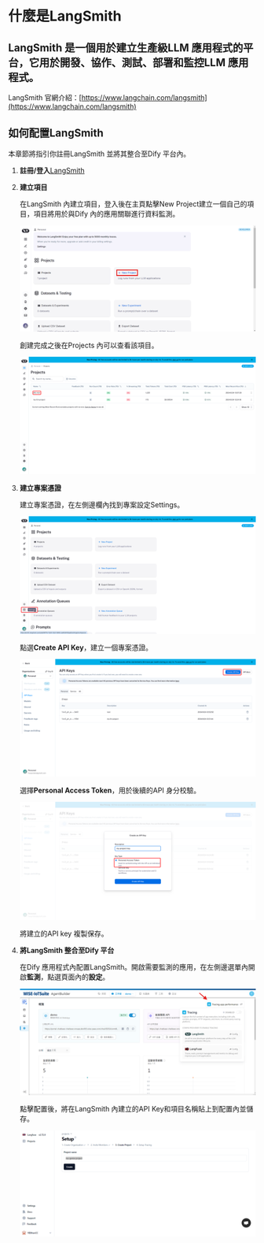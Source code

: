 # 什麼是LangSmith
## LangSmith 是一個用於建立生產級LLM 應用程式的平台，它用於開發、協作、測試、部署和監控LLM 應用程式。

LangSmith 官網介紹：[https://www.langchain.com/langsmith](https://www.langchain.com/langsmith)

## 如何配置LangSmith
本章節將指引你註冊LangSmith 並將其整合至Dify 平台內。

1. **註冊/登入**[LangSmith](https://www.langchain.com/langsmith)
2. **建立項目**

    在LangSmith 內建立項目，登入後在主頁點擊New Project建立一個自己的項目，項目將用於與Dify 內的應用關聯進行資料監測。

    ![在LangSmith內建立項目](/監測/整合外部Ops工具/images/在LangSmith內建立項目.png)

    創建完成之後在Projects 內可以查看該項目。

    ![在LangSmith內查看已建立項目](/監測/整合外部Ops工具/images/在LangSmith內查看已建立項目.png)

3. **建立專案憑證**

    建立專案憑證，在左側邊欄內找到專案設定Settings。

    ![項目設定](/監測/整合外部Ops工具/images/項目設定.png)

    點選**Create API Key**，建立一個專案憑證。
    
    ![建立一個項目API_Key](/監測/整合外部Ops工具/images/建立一個項目API_Key.png)

    選擇**Personal Access Token**，用於後續的API 身分校驗。
    
    ![建立一個API_Key](/監測/整合外部Ops工具/images/建立一個API_Key.png)

    將建立的API key 複製保存。

4. **將LangSmith 整合至Dify 平台**

    在Dify 應用程式內配置LangSmith。開啟需要監測的應用，在左側邊選單內開啟**監測**，點選頁面內的**設定**。

    ![配置LangSmith](/監測/整合外部Ops工具/images/配置LangSmith.png)

    點擊配置後，將在LangSmith 內建立的API Key和項目名稱貼上到配置內並儲存。
    
    ![編輯Langfuse項目名稱](/監測/整合外部Ops工具/images/編輯Langfuse項目名稱.png)
    
